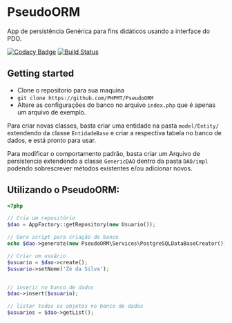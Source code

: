 # PseudoORM
App de persistência Genérica para fins didáticos usando a interface do PDO.

[![Codacy Badge](https://api.codacy.com/project/badge/Grade/7e760cb85d6a461683513671c36df91a)](https://www.codacy.com/app/PHPMT/PseudoORM?utm_source=github.com&amp;utm_medium=referral&amp;utm_content=PHPMT/PseudoORM&amp;utm_campaign=Badge_Grade) [![Build Status](https://travis-ci.org/PHPMT/PseudoORM.svg?branch=master)](https://travis-ci.org/PHPMT/PseudoORM)


## Getting started

 * Clone o repositorio  para sua maquina
 * ``` git clone https://github.com/PHPMT/PseudoORM ```
 * Altere as configurações do banco no arquivo `index.php` que é apenas um arquivo de exemplo.

Para criar novas classes, basta criar uma entidade na pasta `model/Entity/` extendendo da classe `EntidadeBase` e criar a respectiva tabela no banco de dados, e está pronto para usar.

Para modificar o comportamento padrão, basta criar um Arquivo de persistencia extendendo a classe `GenericDAO` dentro da pasta `DAO/impl` podendo sobrescrever métodos existentes e/ou adicionar novos.


## Utilizando o PseudoORM:


```php
<?php

// Cria um repositório
$dao = AppFactory::getRepository(new Usuario());

// Gera script para criação do banco
echo $dao->generate(new PseudoORM\Services\PostgreSQLDataBaseCreator());

// Criar um usuário
$usuario = $dao->create();
$usuario->setNome('Zé da Silva');


// inserir no banco de dados
$dao->insert($usuario);

// listar todos os objetos no banco de dados
$usuarios = $dao->getList();

```
